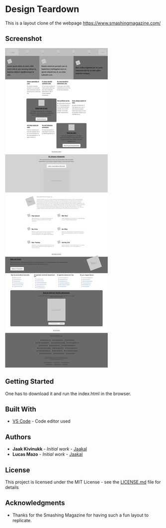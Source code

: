# Design Teardown

This is a layout clone of the webpage https://www.smashingmagazine.com/

## Screenshot

![Screenshot of the webpage](https://github.com/Jaakal/design-teardown/blob/design/screenshot.png)

## Getting Started

One has to download it and run the index.html in the browser.

## Built With

* [VS Code](https://code.visualstudio.com/) - Code editor used

## Authors

* **Jaak Kivinukk** - *Initial work* - [Jaakal](https://github.com/Jaakal)
* **Lucas Mazo** - *Initial work* - [Jaakal](https://github.com/lucasmazo32)

## License

This project is licensed under the MIT License - see the [LICENSE.md](LICENSE.md) file for details

## Acknowledgments

* Thanks for the Smashing Magazine for having such a fun layout to replicate.

